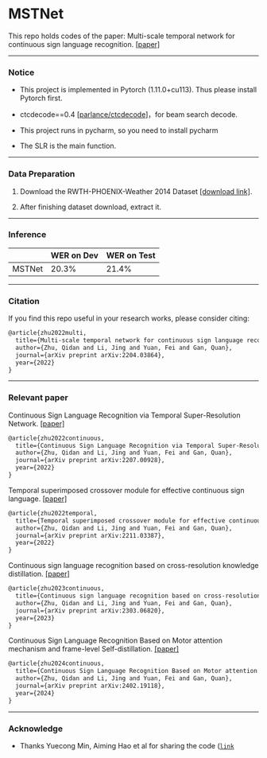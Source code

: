 # MSTNet
This repo holds codes of the paper: Multi-scale temporal network for continuous sign language recognition. [[paper]](https://arxiv.org/pdf/2204.03864.pdf)

---
### Notice

- This project is implemented in Pytorch (1.11.0+cu113). Thus please install Pytorch first.

- ctcdecode==0.4 [[parlance/ctcdecode]](https://github.com/parlance/ctcdecode)，for beam search decode.

- This project runs in pycharm, so you need to install pycharm

- The SLR is the main function.

---
### Data Preparation

1. Download the RWTH-PHOENIX-Weather 2014 Dataset [[download link]](https://www-i6.informatik.rwth-aachen.de/~koller/RWTH-PHOENIX/).

2. After finishing dataset download, extract it.

---
### Inference
|            | WER on Dev | WER on Test |
|  --------  | ---------- | ----------- |
|   MSTNet   | 20.3%      | 21.4%       |

---
### Citation

If you find this repo useful in your research works, please consider citing:


```latex
@article{zhu2022multi,
  title={Multi-scale temporal network for continuous sign language recognition},
  author={Zhu, Qidan and Li, Jing and Yuan, Fei and Gan, Quan},
  journal={arXiv preprint arXiv:2204.03864},
  year={2022}
}
```
---
### Relevant paper

Continuous Sign Language Recognition via Temporal Super-Resolution Network. [[paper]](https://arxiv.org/pdf/2207.00928.pdf)

```latex
@article{zhu2022continuous,
  title={Continuous Sign Language Recognition via Temporal Super-Resolution Network},
  author={Zhu, Qidan and Li, Jing and Yuan, Fei and Gan, Quan},
  journal={arXiv preprint arXiv:2207.00928},
  year={2022}
}
```

Temporal superimposed crossover module for effective continuous sign language. [[paper]](https://arxiv.org/pdf/2211.03387.pdf)
```latex
@article{zhu2022temporal,
  title={Temporal superimposed crossover module for effective continuous sign language},
  author={Zhu, Qidan and Li, Jing and Yuan, Fei and Gan, Quan},
  journal={arXiv preprint arXiv:2211.03387},
  year={2022}
}
```

Continuous sign language recognition based on cross-resolution knowledge distillation. [[paper]](https://arxiv.org/pdf/2303.06820.pdf)
```latex
@article{zhu2023continuous,
  title={Continuous sign language recognition based on cross-resolution knowledge distillation},
  author={Zhu, Qidan and Li, Jing and Yuan, Fei and Gan, Quan},
  journal={arXiv preprint arXiv:2303.06820},
  year={2023}
}
```

Continuous Sign Language Recognition Based on Motor attention mechanism and frame-level Self-distillation. [[paper]](https://arxiv.org/pdf/2402.19118.pdf)
```latex
@article{zhu2024continuous,
  title={Continuous Sign Language Recognition Based on Motor attention mechanism and frame-level Self-distillation},
  author={Zhu, Qidan and Li, Jing and Yuan, Fei and Gan, Quan},
  journal={arXiv preprint arXiv:2402.19118},
  year={2024}
}
```

---
### Acknowledge

- Thanks Yuecong Min, Aiming Hao et al for sharing the code \([`link`](https://github.com/ycmin95/VAC_CSLR)
